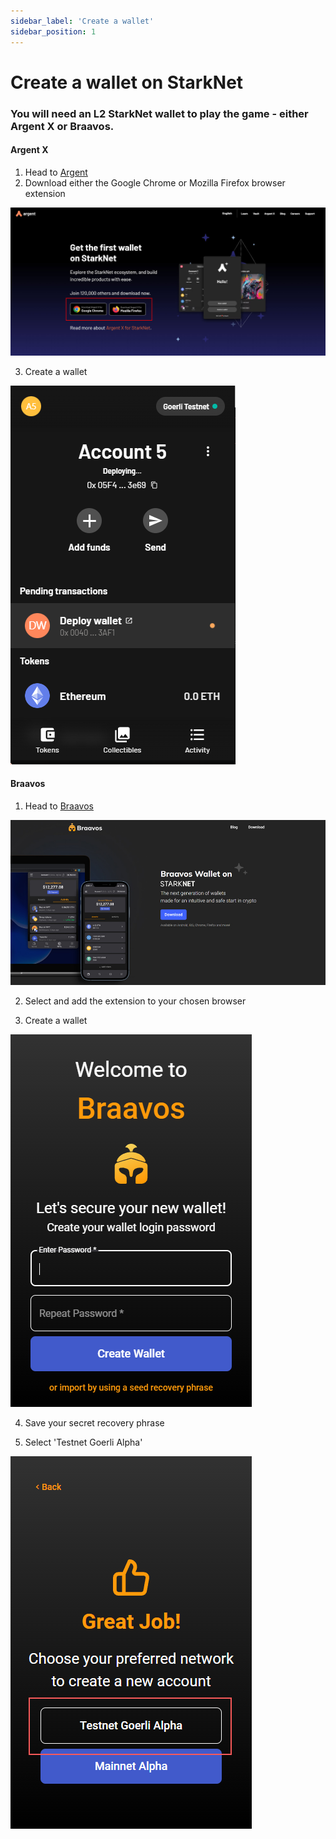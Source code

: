 ```yaml
---
sidebar_label: 'Create a wallet'
sidebar_position: 1
---
```


# Create a wallet on StarkNet

### You will need an L2 StarkNet wallet to play the game - either Argent X or Braavos.

#### Argent X

1. Head to [Argent](https://www.argent.xyz/argent-x/)
2. Download either the Google Chrome or Mozilla Firefox browser extension

![download the browser extension](static/img/alpha/argent-wallet.jpg)

3. Create a wallet

![create an Argent wallet](static/img/alpha/deploy-wallet.png)

#### Braavos

1. Head to [Braavos](https://braavos.app/)

![Braavos website](static/img/alpha/braavos.jpg)

2. Select and add the extension to your chosen browser

3. Create a wallet

![create a Braavos wallet](static/img/alpha/braavos-2.png)

4. Save your secret recovery phrase

5. Select 'Testnet Goerli Alpha'

![deploy Braavos Tesnet wallet](static/img/alpha/braavos-3.png)

